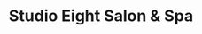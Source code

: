 ---
title: "Studio Eight Salon & Spa"
url: /grand-junction/studio-eight-salon-and-spa/
shop: beauty
---